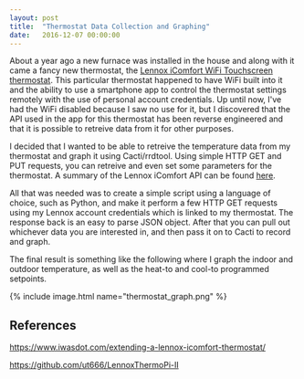 ```yaml
---
layout: post
title:  "Thermostat Data Collection and Graphing"
date:   2016-12-07 00:00:00
---
```


About a year ago a new furnace was installed in the house and along with it came a fancy new thermostat,
the [Lennox iComfort WiFi Touchscreen thermostat][lennox-icomfort].
This particular thermostat happened to have WiFi built into it and the ability to use a smartphone app to control the
thermostat settings remotely with the use of personal account credentials. Up until now, I've had the WiFi disabled because
I saw no use for it, but I discovered that the API used in the app for this thermostat has been reverse engineered and that
it is possible to retreive data from it for other purposes.

I decided that I wanted to be able to retreive the temperature data from my thermostat and graph it using Cacti/rrdtool.
Using simple HTTP GET and PUT requests, you can retreive and even set some parameters for the thermostat.
A summary of the Lennox iComfort API can be found [here][lennox-api].

All that was needed was to create a simple script using a language of choice, such as Python,
and make it perform a few HTTP GET requests using my Lennox account credentials which is linked to my thermostat.
The response back is an easy to parse JSON object. After that you can pull out whichever data you are interested in,
and then pass it on to Cacti to record and graph.

The final result is something like the following where I graph the indoor and outdoor temperature,
as well as the heat-to and cool-to programmed setpoints.

{% include image.html name="thermostat_graph.png" %}

## References

<https://www.iwasdot.com/extending-a-lennox-icomfort-thermostat/>

<https://github.com/ut666/LennoxThermoPi-II>

[lennox-icomfort]: http://www.lennox.com/products/comfort-controls/thermostats/icomfortwi-fi
[lennox-api]: http://htmlpreview.github.io/?https://github.com/ut666/LennoxThermoPi-II/blob/master/lennoxAPI.html
